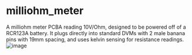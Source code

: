 # milliohm_meter
A milliohm meter PCBA reading 10V/Ohm, designed to be powered off of a RCR123A battery.  It plugs directly into standard DVMs with 2 male banana pins with 19mm spacing, and uses kelvin sensing for resistance readings.  
![image](https://github.com/gabeak2/milliohm_meter/assets/59489552/221db8fa-c28f-4c60-bea3-264e58fc8ca7)
